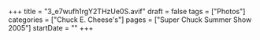 +++
title = "3_e7wufh1rgY2THzUe0S.avif"
draft = false
tags = ["Photos"]
categories = ["Chuck E. Cheese's"]
pages = ["Super Chuck Summer Show 2005"]
startDate = ""
+++
